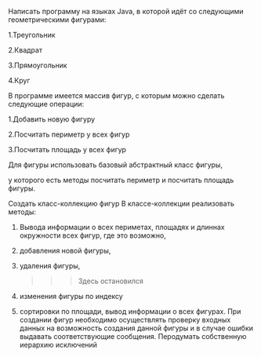 Написать программу на языках Java, в которой идёт со следующими геометрическими фигурами:

1.Треугольник

2.Квадрат

3.Прямоугольник

4.Круг

В программе имеется массив фигур, с которым можно сделать следующие операции:

1.Добавить новую фигуру

2.Посчитать периметр у всех фигур

3.Посчитать площадь у всех фигур

Для фигуры использовать базовый абстрактный класс фигуры, 

у которого есть методы посчитать периметр и посчитать площадь фигуры.

Создать класс-коллекцию фигур В классе-коллекции реализовать методы:

1. Вывода информации о всех периметах, площадях и длиннах окружности всех фигур,
   где это возможно,
2. добавления новой фигуры,
   
3. удаления фигуры,
   >>>Здесь остановился
4. изменения фигуры по индексу
   
5. сортировки по площади, вывод информации о всех фигурах.
   При создании фигур необходимо осуществлять проверку входных данных на возможность создания данной фигуры и в 
   случае ошибки выдавать соответствующие сообщения. 
   Перодумать собственную иерархию исключений